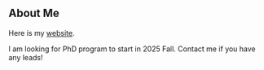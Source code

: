 ## About Me

Here is my [website](https://caihanlin.com).

I am looking for PhD program to start in 2025 Fall. Contact me if you have any leads!

